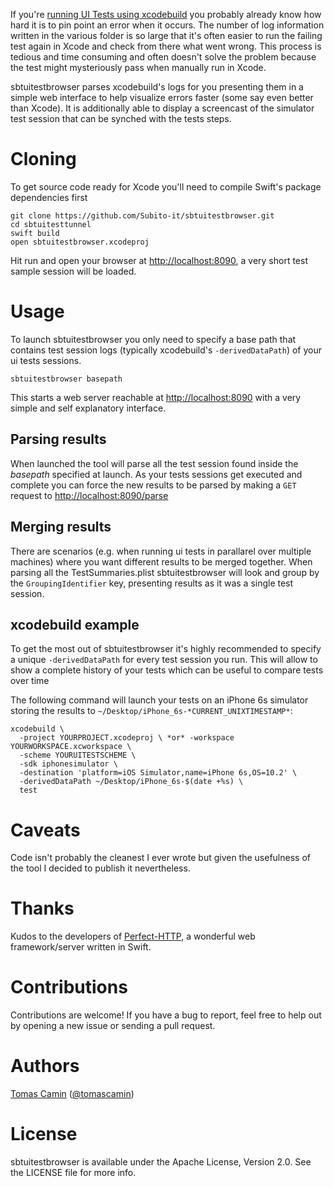 
If you're [running UI Tests using xcodebuild](https://developer.apple.com/library/content/documentation/DeveloperTools/Conceptual/testing_with_xcode/chapters/08-automation.html) you probably already know how hard it is to pin point an error when it occurs. The number of log information written in the various folder is so large that it's often easier to run the failing test again in Xcode and check from there what went wrong. This process is tedious and time consuming and often doesn't solve the problem because the test might mysteriously pass when manually run in Xcode.

sbtuitestbrowser parses xcodebuild's logs for you presenting them in a simple web interface to help visualize errors faster (some say even better than Xcode). It is additionally able to display a screencast of the simulator test session that can be synched with the tests steps.

# Cloning
To get source code ready for Xcode you'll need to compile Swift's package dependencies first
```
git clone https://github.com/Subito-it/sbtuitestbrowser.git
cd sbtuitesttunnel
swift build
open sbtuitestbrowser.xcodeproj
```

Hit run and open your browser at [http://localhost:8090](http://localhost:8090), a very short test sample session will be loaded.

# Usage
To launch sbtuitestbrowser you only need to specify a base path that contains test session logs (typically xcodebuild's `-derivedDataPath`) of your ui tests sessions.

    sbtuitestbrowser basepath

This starts a web server reachable at [http://localhost:8090](http://localhost:8090) with a very simple and self explanatory interface.

## Parsing results
When launched the tool will parse all the test session found inside the _basepath_ specified at launch. As your tests sessions get executed and complete you can force the new results to be parsed by making a `GET` request to [http://localhost:8090/parse](http://localhost:8090/parse)

## Merging results

There are scenarios (e.g. when running ui tests in parallarel over multiple machines) where you want different results to be merged together. When parsing all the TestSummaries.plist sbtuitestbrowser will look and group by the `GroupingIdentifier` key, presenting results as it was a single test session.



## xcodebuild example
To get the most out of sbtuitestbrowser it's highly recommended to specify a unique `-derivedDataPath` for every test session you run. This will allow to show a complete history of your tests which can be useful to compare tests over time

The following command will launch your tests on an iPhone 6s simulator storing the results to `~/Desktop/iPhone_6s-*CURRENT_UNIXTIMESTAMP*`:

    xcodebuild \
      -project YOURPROJECT.xcodeproj \ *or* -workspace YOURWORKSPACE.xcworkspace \
      -scheme YOURUITESTSCHEME \
      -sdk iphonesimulator \
      -destination 'platform=iOS Simulator,name=iPhone 6s,OS=10.2' \
      -derivedDataPath ~/Desktop/iPhone_6s-$(date +%s) \
      test

# Caveats
Code isn't probably the cleanest I ever wrote but given the usefulness of the tool I decided to publish it nevertheless.

# Thanks
Kudos to the developers of [Perfect-HTTP](https://www.perfect.org), a wonderful web framework/server written in Swift.

# Contributions
Contributions are welcome! If you have a bug to report, feel free to help out by opening a new issue or sending a pull request.

# Authors
[Tomas Camin](https://github.com/tcamin) ([@tomascamin](https://twitter.com/tomascamin))

# License
sbtuitestbrowser is available under the Apache License, Version 2.0. See the LICENSE file for more info.








